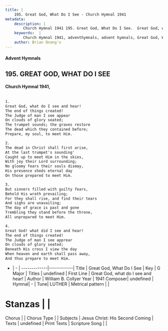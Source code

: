 ```yaml
---
title: |
    195. Great God, What Do I See - Church Hymnal 1941
metadata:
    description: |
        Church Hymnal 1941 195. Great God, What Do I See.  Great God, what do I see and hear!  The end of things created!  The Judge of man I see appear  On clouds of glory seated;  The trumpet sounds; the graves restore  The dead which they contained before;  Prepare, my soul, to meet Him.  
    keywords:  |
        Church Hymnal 1941, adventhymnals, advent hymnals, Great God, What Do I See, Great God, what do I see and hear!. 
    author: Brian Onang'o
---
```


#### Advent Hymnals
## 195. GREAT GOD, WHAT DO I SEE
####  Church Hymnal 1941,

```txt

1.
Great God, what do I see and hear! 
The end of things created! 
The Judge of man I see appear 
On clouds of glory seated; 
The trumpet sounds; the graves restore 
The dead which they contained before; 
Prepare, my soul, to meet Him. 

2.
The dead in Christ shall first arise, 
At the last trumpet's sounding' 
Caught up to meet Him in the skies, 
With joy their Lord surrounding; 
No gloomy fears their souls dismay, 
His presence sheds eternal day 
On those prepared to meet Him. 

3.
But sinners filled with guilty fears, 
Behold His wrath prevailing; 
For they shall rise, and find their tears 
And sighs are unavailing; 
The day of grace is past and gone 
Trembling they stand before the throne, 
All unprepared to meet Him. 

4.
Great God! what did I see and hear! 
The end of things created! 
The Judge of man I see apprear 
On clouds of glory seated; 
Beneath His cross I view the day 
When heaven and earth shall pass away, 
And thus prepare to meet Him.


```

- |   -  |
-------------|------------|
Title | Great God, What Do I See |
Key | G Major |
Titles | undefined |
First Line | Great God, what do I see and hear! |
Author | William B. Collyer
Year | 1941
Composer| undefined |
Hymnal|  - |
Tune| LUTHER |
Metrical pattern | |
# Stanzas |  |
Chorus |  |
Chorus Type |  |
Subjects | Jesus Christ: His Second Coming |
Texts | undefined |
Print Texts | 
Scripture Song |  |
    
